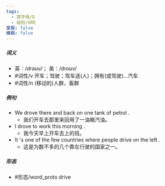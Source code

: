 ```yaml
---
tags:
  - 首字母/D
  - 级别/GRE
掌握: false
模糊: false
---
```

##### 词义
- 英：/drəʊv/； 美：/droʊv/
- #词性/v  开车；驾驶；驾车送(人)；拥有(或驾驶)…汽车
- #词性/n  (移动的)人群，畜群
##### 例句
- We drove there and back on one tank of petrol .
	- 我们开车去那里来回用了一油箱汽油。
- I drove to work this morning .
	- 我今天早上开车去上的班。
- It 's one of the few countries where people drive on the left .
	- 这是为数不多的几个靠左行驶的国家之一。
##### 形态
- #形态/word_proto drive
